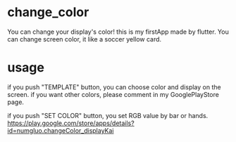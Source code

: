 # change_color

You can change your display's color!
this is my firstApp made by flutter.
You can change screen color, it like a soccer yellow card.

# usage

if you push "TEMPLATE" button, you can choose color and display on the screen.
if you want other colors, please comment in my GooglePlayStore page. 

if you push "SET COLOR" button, you set RGB value by bar or hands.
 https://play.google.com/store/apps/details?id=numgluo.changeColor_displayKai
